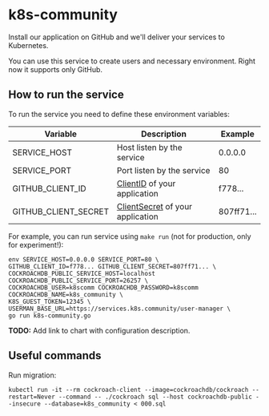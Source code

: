 # k8s-community

Install our application on GitHub and we'll deliver your services to Kubernetes.

You can use this service to create users and necessary environment.
Right now it supports only GitHub.

## How to run the service

To run the service you need to define these environment variables:

| Variable | Description | Example |
|---|---|---|
| SERVICE_HOST | Host listen by the service | 0.0.0.0 |
| SERVICE_PORT | Port listen by the service| 80 |
| GITHUB_CLIENT_ID | [ClientID](https://github.com/settings/developers) of your application | f778... |
| GITHUB_CLIENT_SECRET | [ClientSecret](https://github.com/settings/developers) of your application  | 807ff71... |

For example, you can run service using `make run` (not for production, only for experiment!):


    env SERVICE_HOST=0.0.0.0 SERVICE_PORT=80 \
    GITHUB_CLIENT_ID=f778... GITHUB_CLIENT_SECRET=807ff71... \
    COCKROACHDB_PUBLIC_SERVICE_HOST=localhost COCKROACHDB_PUBLIC_SERVICE_PORT=26257 \
    COCKROACHDB_USER=k8scomm COCKROACHDB_PASSWORD=k8scomm COCKROACHDB_NAME=k8s_community \
    K8S_GUEST_TOKEN=12345 \
    USERMAN_BASE_URL=https://services.k8s.community/user-manager \
    go run k8s-community.go


**TODO:** Add link to chart with configuration description.


## Useful commands

Run migration:

    kubectl run -it --rm cockroach-client --image=cockroachdb/cockroach --restart=Never --command -- ./cockroach sql --host cockroachdb-public --insecure --database=k8s_community < 000.sql
